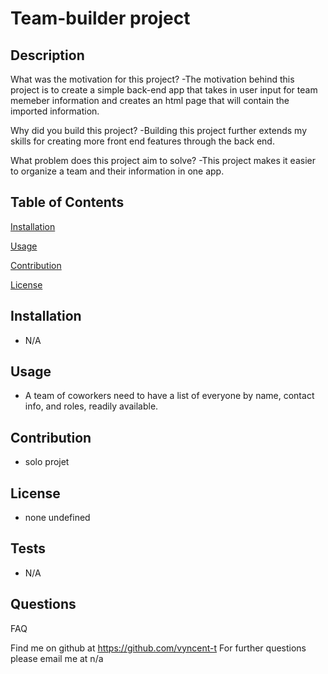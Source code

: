 
 
# Team-builder project 

## Description
What was the motivation for this project?
-The motivation behind this project is to create a simple back-end app that takes in user input for team memeber information and creates an html page that will contain the imported information.

Why did you build this project?
-Building this project further extends my skills for creating more front end features through the back end.

What problem does this project aim to solve?
-This project makes it easier to organize a team and their information in one app.

## Table of Contents
[Installation](#installation)

[Usage](#usage)

[Contribution](#contribution)

[License](#license)

## Installation
- N/A

## Usage
- A team of coworkers need to have a list of everyone by name, contact info, and roles, readily available.

## Contribution
- solo projet

## License
- none
undefined

## Tests
- N/A

## Questions
FAQ 


Find me on github at https://github.com/vyncent-t
For further questions please email me at n/a
